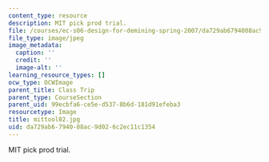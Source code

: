 ```yaml
---
content_type: resource
description: MIT pick prod trial.
file: /courses/ec-s06-design-for-demining-spring-2007/da729ab6794008ac9d026c2ec11c1354_mittool02.jpg
file_type: image/jpeg
image_metadata:
  caption: ''
  credit: ''
  image-alt: ''
learning_resource_types: []
ocw_type: OCWImage
parent_title: Class Trip
parent_type: CourseSection
parent_uid: 99ecbfa6-ce5e-d537-8b6d-181d91efeba3
resourcetype: Image
title: mittool02.jpg
uid: da729ab6-7940-08ac-9d02-6c2ec11c1354
---
```

MIT pick prod trial.

